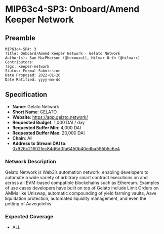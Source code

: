 # MIP63c4-SP3: Onboard/Amend Keeper Network

## Preamble

```
MIP63c4-SP#: 3
Title: Onboard/Amend Keeper Network - Gelato Network
Author(s): Sam MacPherson (@hexonaut), Hilmar Orth (@hilmarx)
Contributors:
Tags: keeper-network
Status: Formal Submission
Date Proposed: 2022-01-20
Date Ratified: yyyy-mm-dd
```

## Specification

- **Name**: Gelato Network
- **Short Name**: GELATO
- **Website**: https://app.gelato.network/
- **Requested Budget**: 1,000 DAI / day
- **Requested Buffer Min**: 4,000 DAI
- **Requested Buffer Max**: 20,000 DAI
- **Chain**: All
- **Address to Stream DAI to**: [0x926c21602fec84d6d0fa6450b40edba595b5c6e4](https://etherscan.io/address/0x926c21602fec84d6d0fa6450b40edba595b5c6e4)

### Network Description

Gelato Network is Web3’s automation network, enabling developers to automate a wide variety of arbitrary smart contract executions on and across all EVM-based compatible blockchains such as Ethereum. Examples of use cases developers have built on top of Gelato include Limit Orders on AMMs like Uniswap, automatic compounding of yield farming vaults, Aave liquidation protection, automated liquidity management, and even the petting of Aavegotchis.

### Expected Coverage

* ALL
